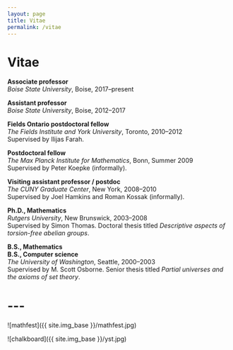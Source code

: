 ```yaml
---
layout: page
title: Vitae
permalink: /vitae
---
```


# Vitae

**Associate professor**  
*Boise State University*, Boise, 2017&ndash;present

**Assistant professor**  
*Boise State University*, Boise, 2012&ndash;2017

**Fields Ontario postdoctoral fellow**  
*The Fields Institute and York University*, Toronto, 2010&ndash;2012  
Supervised by Ilijas Farah.

**Postdoctoral fellow**  
*The Max Planck Institute for Mathematics*, Bonn, Summer 2009  
Supervised by Peter Koepke (informally).

**Visiting assistant professor / postdoc**  
*The CUNY Graduate Center*, New York, 2008&ndash;2010  
Supervised by Joel Hamkins and Roman Kossak (informally).

**Ph.D., Mathematics**  
*Rutgers University*, New Brunswick, 2003&ndash;2008  
Supervised by Simon Thomas. Doctoral thesis titled *Descriptive aspects of torsion-free abelian groups*.

**B.S., Mathematics**  
**B.S., Computer science**  
*The University of Washington*, Seattle, 2000&ndash;2003  
Supervised by M. Scott Osborne. Senior thesis titled *Partial universes and the axioms of set theory*.

# ---

![mathfest]({{ site.img_base }}/mathfest.jpg)

![chalkboard]({{ site.img_base }}/yst.jpg)
